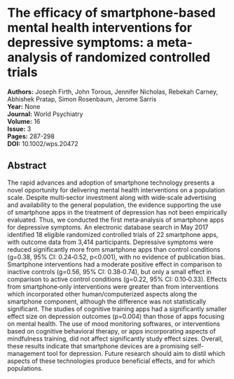 # The efficacy of smartphone‐based mental health interventions for depressive symptoms: a meta‐analysis of randomized controlled trials

**Authors:** Joseph Firth, John Torous, Jennifer Nicholas, Rebekah Carney, Abhishek Pratap, Simon Rosenbaum, Jerome Sarris  
**Year:** None  
**Journal:** World Psychiatry  
**Volume:** 16  
**Issue:** 3  
**Pages:** 287-298  
**DOI:** 10.1002/wps.20472  

## Abstract
The rapid advances and adoption of smartphone technology presents a novel opportunity for delivering mental health interventions on a population scale. Despite multi‐sector investment along with wide‐scale advertising and availability to the general population, the evidence supporting the use of smartphone apps in the treatment of depression has not been empirically evaluated. Thus, we conducted the first meta‐analysis of smartphone apps for depressive symptoms. An electronic database search in May 2017 identified 18 eligible randomized controlled trials of 22 smartphone apps, with outcome data from 3,414 participants. Depressive symptoms were reduced significantly more from smartphone apps than control conditions (g=0.38, 95% CI: 0.24‐0.52, p<0.001), with no evidence of publication bias. Smartphone interventions had a moderate positive effect in comparison to inactive controls (g=0.56, 95% CI: 0.38‐0.74), but only a small effect in comparison to active control conditions (g=0.22, 95% CI: 0.10‐0.33). Effects from smartphone‐only interventions were greater than from interventions which incorporated other human/computerized aspects along the smartphone component, although the difference was not statistically significant. The studies of cognitive training apps had a significantly smaller effect size on depression outcomes (p=0.004) than those of apps focusing on mental health. The use of mood monitoring softwares, or interventions based on cognitive behavioral therapy, or apps incorporating aspects of mindfulness training, did not affect significantly study effect sizes. Overall, these results indicate that smartphone devices are a promising self‐management tool for depression. Future research should aim to distil which aspects of these technologies produce beneficial effects, and for which populations.

